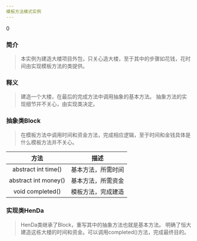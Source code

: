 ```yaml
---
模板方法模式实例
---
```

0
### 简介
> 本实例为建造大楼项目外包，只关心造大楼，至于其中的步骤如花钱，花时间由实现模板方法的类提供。
### 释义
> 建造一个大楼，在最后的完成方法中调用抽象的基本方法。
> 抽象方法的实现细节并不关心，由实现类决定。

### 抽象类Block
>在模板方法中调用时间和资金方法，完成相应逻辑，至于时间和金钱具体是什么模板方法并不关心。

|方法|描述|
|:----:|:----:|
|abstract int time()|基本方法，所需时间|
|abstract int money()|基本方法，所需资金|
|void completed()|模板方法，完成建造|

### 实现类HenDa
> HenDa类继承了Block，重写其中的抽象方法也就是基本方法。
> 明确了恒大建造这栋大楼的时间和资金。可以调用completed()方法，完成最终目的。 
